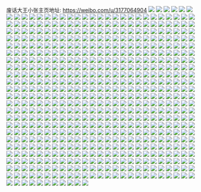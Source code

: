 废话大王小张主页地址: https://weibo.com/u/3177064904 
![](https://wx4.sinaimg.cn/mw2000/bd5e29c8ly1h8xlnrz25cj217n0u0tjn.jpg) 
![](https://wx4.sinaimg.cn/mw2000/bd5e29c8ly1h8xlnu3rqtj21910u045w.jpg) 
![](https://wx4.sinaimg.cn/mw2000/bd5e29c8ly1h8xlnt03g2j21910u0tgr.jpg) 
![](https://wx4.sinaimg.cn/mw2000/bd5e29c8ly1h8xlntmpf6j21900u047n.jpg) 
![](https://wx4.sinaimg.cn/mw2000/bd5e29c8ly1h8xlnuen6dj21900u07c2.jpg) 
![](https://wx4.sinaimg.cn/mw2000/bd5e29c8ly1h8vorfjcgxj22h41wd1ky.jpg) 
![](https://wx4.sinaimg.cn/mw2000/bd5e29c8ly1h8vorf3dtkj22n721qx6p.jpg) 
![](https://wx4.sinaimg.cn/mw2000/bd5e29c8ly1h8vordvbsgj22ca1q7e81.jpg) 
![](https://wx4.sinaimg.cn/mw2000/bd5e29c8ly1h8vorbp79vj20v90n4jzn.jpg) 
![](https://wx4.sinaimg.cn/mw2000/bd5e29c8ly1h8r27ioydlj20qn1cj76r.jpg) 
![](https://wx4.sinaimg.cn/mw2000/bd5e29c8ly1h8r27ipu6rj20jz17c0wz.jpg) 
![](https://wx4.sinaimg.cn/mw2000/bd5e29c8ly1h8r27ir5svj20qx1ka77a.jpg) 
![](https://wx4.sinaimg.cn/mw2000/bd5e29c8ly1h8r27it7fsj20u01t0tib.jpg) 
![](https://wx4.sinaimg.cn/mw2000/bd5e29c8ly1h1cpb5enj6j21400u0k0t.jpg) 
![](https://wx4.sinaimg.cn/mw2000/bd5e29c8ly1h1cpb53j36j20u014bn59.jpg) 
![](https://wx4.sinaimg.cn/mw2000/bd5e29c8ly1h1cpb78hwzj21400u0dv3.jpg) 
![](https://wx4.sinaimg.cn/mw2000/bd5e29c8ly1h1cpb62yjzj21400u0an1.jpg) 
![](https://wx4.sinaimg.cn/mw2000/bd5e29c8ly1h0qut0esp4j20u01407b8.jpg) 
![](https://wx4.sinaimg.cn/mw2000/bd5e29c8ly1h0qut0zlz5j21400u0n4t.jpg) 
![](https://wx4.sinaimg.cn/mw2000/bd5e29c8ly1h0qut3hxupj20u0140qdy.jpg) 
![](https://wx4.sinaimg.cn/mw2000/bd5e29c8ly1h0qut2xh0mj21400u0k1b.jpg) 
![](https://wx4.sinaimg.cn/mw2000/bd5e29c8ly1h0qut0tyfnj20u0191gzd.jpg) 
![](https://wx4.sinaimg.cn/mw2000/bd5e29c8ly1h05yakl3otj20u0140jvi.jpg) 
![](https://wx4.sinaimg.cn/mw2000/bd5e29c8ly1gzx4ypa5y1j20u01hc48m.jpg) 
![](https://wx4.sinaimg.cn/mw2000/bd5e29c8ly1gzx4ypqq36j21910u0amy.jpg) 
![](https://wx4.sinaimg.cn/mw2000/bd5e29c8ly1gzhyryms6sj22c0340b2a.jpg) 
![](https://wx4.sinaimg.cn/mw2000/bd5e29c8ly1gz5dns1dxwj20u0140n1a.jpg) 
![](https://wx4.sinaimg.cn/mw2000/bd5e29c8ly1gyqasl2w4aj21410u0ae5.jpg) 
![](https://wx4.sinaimg.cn/mw2000/bd5e29c8ly1gyfddbs174j20u0173aiw.jpg) 
![](https://wx4.sinaimg.cn/mw2000/bd5e29c8ly1gyfddg0sc1j21400u010t.jpg) 
![](https://wx4.sinaimg.cn/mw2000/bd5e29c8ly1gyfddck6dzj20u017njxp.jpg) 
![](https://wx4.sinaimg.cn/mw2000/bd5e29c8ly1gyfddhaadzj20u0140k1c.jpg) 
![](https://wx4.sinaimg.cn/mw2000/bd5e29c8ly1gyfddel1yij20u013z46y.jpg) 
![](https://wx4.sinaimg.cn/mw2000/bd5e29c8ly1gyeje6ys8xj20u01407f4.jpg) 
![](https://wx4.sinaimg.cn/mw2000/bd5e29c8ly1gxzlsymcnij21400u0afx.jpg) 
![](https://wx4.sinaimg.cn/mw2000/bd5e29c8ly1gxxaelsjv0j21900u0k0p.jpg) 
![](https://wx4.sinaimg.cn/mw2000/bd5e29c8ly1gxxaejbzu8j21900u0q8a.jpg) 
![](https://wx4.sinaimg.cn/mw2000/bd5e29c8ly1gxxaeldzogj21900u0thg.jpg) 
![](https://wx4.sinaimg.cn/mw2000/bd5e29c8ly1gxxaen7mzgj20u0140n56.jpg) 
![](https://wx4.sinaimg.cn/mw2000/bd5e29c8ly1gxig48igjyj20u0140ags.jpg) 
![](https://wx4.sinaimg.cn/mw2000/bd5e29c8ly1gxg1m8i37xj21400u0ajo.jpg) 
![](https://wx4.sinaimg.cn/mw2000/bd5e29c8ly1gxg1m8uv2hj21400u04ag.jpg) 
![](https://wx4.sinaimg.cn/mw2000/bd5e29c8ly1gx2rcd2u4pj20v91vonbk.jpg) 
![](https://wx4.sinaimg.cn/mw2000/bd5e29c8ly1gwttrtevg5j23402c0e82.jpg) 
![](https://wx4.sinaimg.cn/mw2000/bd5e29c8ly1gwttrwuxnlj23402c0u0z.jpg) 
![](https://wx4.sinaimg.cn/mw2000/bd5e29c8ly1gwjefjl7ppj23402c0hdt.jpg) 
![](https://wx4.sinaimg.cn/mw2000/bd5e29c8ly1gwjefhhp13j22c0340qv5.jpg) 
![](https://wx4.sinaimg.cn/mw2000/bd5e29c8ly1gwjefl9hnnj22c0340kjl.jpg) 
![](https://wx4.sinaimg.cn/mw2000/bd5e29c8ly1gwjefp2r7ej22c02ng7wi.jpg) 
![](https://wx4.sinaimg.cn/mw2000/bd5e29c8ly1gwjeg19chcj23402c0qv6.jpg) 
![](https://wx4.sinaimg.cn/mw2000/bd5e29c8ly1gwjegnhx3hj22c0340kjn.jpg) 
![](https://wx4.sinaimg.cn/mw2000/bd5e29c8ly1gw5nsd6mj8j22il2bynpe.jpg) 
![](https://wx4.sinaimg.cn/mw2000/bd5e29c8ly1gw5nsfudazj23402c0e82.jpg) 
![](https://wx4.sinaimg.cn/mw2000/bd5e29c8ly1gw5nsjh8h9j23402c0b2a.jpg) 
![](https://wx4.sinaimg.cn/mw2000/bd5e29c8ly1gw5nsmccuhj22ds1sg1kx.jpg) 
![](https://wx4.sinaimg.cn/mw2000/bd5e29c8ly1gvt6cizlu6j23402c0x6q.jpg) 
![](https://wx4.sinaimg.cn/mw2000/bd5e29c8ly1gvt6ckwpbpj23402c0e82.jpg) 
![](https://wx4.sinaimg.cn/mw2000/bd5e29c8ly1gvt6cm0jb3j22bb332tx2.jpg) 
![](https://wx4.sinaimg.cn/mw2000/bd5e29c8ly1gvt6chnaz2j22tc240b2a.jpg) 
![](https://wx4.sinaimg.cn/mw2000/bd5e29c8ly1gvt6cniza2j22c0340qv6.jpg) 
![](https://wx4.sinaimg.cn/mw2000/bd5e29c8ly1gvt6d1s46oj23402c0e84.jpg) 
![](https://wx4.sinaimg.cn/mw2000/003t0DIkgy1guuyaw29wbj61400u044f02.jpg) 
![](https://wx4.sinaimg.cn/mw2000/003t0DIkly1guo60igvruj62c03407wj02.jpg) 
![](https://wx4.sinaimg.cn/mw2000/003t0DIkly1guo60hdlrnj62c03404qq02.jpg) 
![](https://wx4.sinaimg.cn/mw2000/003t0DIkly1guo60ja4qdj63402c04qp02.jpg) 
![](https://wx4.sinaimg.cn/mw2000/003t0DIkly1guo60kkvmlj63402c0qv502.jpg) 
![](https://wx4.sinaimg.cn/mw2000/003t0DIkly1guo60lx01dj63402c0u0x02.jpg) 
![](https://wx4.sinaimg.cn/mw2000/003t0DIkly1guo60md7mmj615d15dqfh02.jpg) 
![](https://wx4.sinaimg.cn/mw2000/003t0DIkly1guo68yyvdej62ds1sgb2902.jpg) 
![](https://wx4.sinaimg.cn/mw2000/003t0DIkly1guo6aya9upj602301ya9t02.jpg) 
![](https://wx4.sinaimg.cn/mw2000/003t0DIkly1guo6cybio0j621s32okjm02.jpg) 
![](https://wx4.sinaimg.cn/mw2000/003t0DIkly1guex6svf4xj60qn1giguf02.jpg) 
![](https://wx4.sinaimg.cn/mw2000/003t0DIkly1gu24dhrdtjj60j60pajz302.jpg) 
![](https://wx4.sinaimg.cn/mw2000/003t0DIkly1gtz1sh25ohj60u00uetat02.jpg) 
![](https://wx4.sinaimg.cn/mw2000/003t0DIkly1gtnfbp8nk3j60u0140q8302.jpg) 
![](https://wx4.sinaimg.cn/mw2000/003t0DIkly1gtnfbq1fl9j60u0140n4i02.jpg) 
![](https://wx4.sinaimg.cn/mw2000/003t0DIkly1gtnfbofmntj60u0140ak802.jpg) 
![](https://wx4.sinaimg.cn/mw2000/003t0DIkly1gtnfbqj525j61400u0dn702.jpg) 
![](https://wx4.sinaimg.cn/mw2000/003t0DIkly1gtnfbqxhugj60t31fpae202.jpg) 
![](https://wx4.sinaimg.cn/mw2000/003t0DIkly1gtnfbr76vaj61400u0dm102.jpg) 
![](https://wx4.sinaimg.cn/mw2000/003t0DIkly1gtnfbrg8qhj60u0140n3e02.jpg) 
![](https://wx4.sinaimg.cn/mw2000/003t0DIkly1gtnfbs0kipj61400u0gs402.jpg) 
![](https://wx4.sinaimg.cn/mw2000/003t0DIkly1gtnfbsbbq7j60u0140gpp02.jpg) 
![](https://wx4.sinaimg.cn/mw2000/003t0DIkly1gtnfbskw0gj60u00sqwg102.jpg) 
![](https://wx4.sinaimg.cn/mw2000/003t0DIkly1gtnfbswpkvj60u0140afa02.jpg) 
![](https://wx4.sinaimg.cn/mw2000/003t0DIkly1gtnfbt9721j61400u0gre02.jpg) 
![](https://wx4.sinaimg.cn/mw2000/003t0DIkly1gtnfbtlohyj61400u0gs402.jpg) 
![](https://wx4.sinaimg.cn/mw2000/003t0DIkly1gtnfbwf0yrj61900u0adm02.jpg) 
![](https://wx4.sinaimg.cn/mw2000/003t0DIkly1gtnfbyu51pj61900u0afh02.jpg) 
![](https://wx4.sinaimg.cn/mw2000/003t0DIkly1gtnfc1sqw8j60u0140wlb02.jpg) 
![](https://wx4.sinaimg.cn/mw2000/003t0DIkly1gtnf5v1r3cj61400u0n3i02.jpg) 
![](https://wx4.sinaimg.cn/mw2000/003t0DIkly1gtnf5vn6etj60u014045002.jpg) 
![](https://wx4.sinaimg.cn/mw2000/bd5e29c8ly1gsu6hovbutj21400u0789.jpg) 
![](https://wx4.sinaimg.cn/mw2000/bd5e29c8ly1gsu6hpc3ilj21400u043u.jpg) 
![](https://wx4.sinaimg.cn/mw2000/bd5e29c8ly1gsu6hsajtzj22c0340kjl.jpg) 
![](https://wx4.sinaimg.cn/mw2000/bd5e29c8ly1gsu6huelf9j22c0340e82.jpg) 
![](https://wx4.sinaimg.cn/mw2000/003t0DIkly1gsu6lkvl12j61400u013i02.jpg) 
![](https://wx4.sinaimg.cn/mw2000/bd5e29c8ly1gsu6lj4vmsj22c0340npe.jpg) 
![](https://wx4.sinaimg.cn/mw2000/bd5e29c8ly1gsm46nmfkjj234033ykjn.jpg) 
![](https://wx4.sinaimg.cn/mw2000/bd5e29c8ly1gsm46o00nvj20u012c795.jpg) 
![](https://wx4.sinaimg.cn/mw2000/bd5e29c8ly1gsm46o6op9j21400u0n0k.jpg) 
![](https://wx4.sinaimg.cn/mw2000/bd5e29c8ly1gsm46obqf6j21400u0dj2.jpg) 
![](https://wx4.sinaimg.cn/mw2000/bd5e29c8ly1gsm46onbg9j20u018z44u.jpg) 
![](https://wx4.sinaimg.cn/mw2000/bd5e29c8ly1gsm46otivgj20u018zaev.jpg) 
![](https://wx4.sinaimg.cn/mw2000/bd5e29c8ly1gs3xjvn98fj23402c0kjo.jpg) 
![](https://wx4.sinaimg.cn/mw2000/bd5e29c8ly1gs3xjy9jlrj23402c0qv7.jpg) 
![](https://wx4.sinaimg.cn/mw2000/bd5e29c8ly1gs3xk0ysvnj22tc240kjl.jpg) 
![](https://wx4.sinaimg.cn/mw2000/003t0DIkly1grj7v1khaxj621s32ob2c02.jpg) 
![](https://wx4.sinaimg.cn/mw2000/bd5e29c8ly1gq4zdypxqsj20m40m4n3s.jpg) 
![](https://wx4.sinaimg.cn/mw2000/bd5e29c8ly1gq1tn0qtu5j22c0340npe.jpg) 
![](https://wx4.sinaimg.cn/mw2000/bd5e29c8ly1gpv71xv7ebj21ig29ob2a.jpg) 
![](https://wx4.sinaimg.cn/mw2000/bd5e29c8ly1gpph6ttg4nj20v91vou15.jpg) 
![](https://wx4.sinaimg.cn/mw2000/bd5e29c8ly1gpph89bf96j21ak1q41l0.jpg) 
![](https://wx4.sinaimg.cn/mw2000/bd5e29c8ly1gpph97rnsej23402c0he0.jpg) 
![](https://wx4.sinaimg.cn/mw2000/bd5e29c8ly1gpph8afhokj23402c0x6p.jpg) 
![](https://wx4.sinaimg.cn/mw2000/bd5e29c8ly1gpph85qretj22c02c0aso.jpg) 
![](https://wx4.sinaimg.cn/mw2000/bd5e29c8ly1gpph8ccp2qj22ds1sg7wh.jpg) 
![](https://wx4.sinaimg.cn/mw2000/bd5e29c8ly1gpph8ewurnj22ds1sg7wi.jpg) 
![](https://wx4.sinaimg.cn/mw2000/bd5e29c8ly1gpph8yew4jj23402c04qq.jpg) 
![](https://wx4.sinaimg.cn/mw2000/bd5e29c8ly1gpph8ztkc8j23402c07wh.jpg) 
![](https://wx4.sinaimg.cn/mw2000/bd5e29c8ly1gp3b83ds2hj22492tm7wl.jpg) 
![](https://wx4.sinaimg.cn/mw2000/bd5e29c8ly1gp3b7z9ufqj22x52oeb2b.jpg) 
![](https://wx4.sinaimg.cn/mw2000/bd5e29c8ly1gp3b8uq537j2340340e8h.jpg) 
![](https://wx4.sinaimg.cn/mw2000/bd5e29c8ly1gp3b87ahprj22c02tix6t.jpg) 
![](https://wx4.sinaimg.cn/mw2000/bd5e29c8ly1gp3b88qlwhj22c02t7hdu.jpg) 
![](https://wx4.sinaimg.cn/mw2000/bd5e29c8ly1gp3b8h26snj22c0340e8d.jpg) 
![](https://wx4.sinaimg.cn/mw2000/bd5e29c8ly1gp22tmno4dj20go0cm404.jpg) 
![](https://wx4.sinaimg.cn/mw2000/bd5e29c8ly1gon5bod33bj22bo1wyqv6.jpg) 
![](https://wx4.sinaimg.cn/mw2000/bd5e29c8ly1gojb083kpgj21em0tin4q.jpg) 
![](https://wx4.sinaimg.cn/mw2000/bd5e29c8ly1gojb08ooysj20v90uhtil.jpg) 
![](https://wx4.sinaimg.cn/mw2000/bd5e29c8ly1gojb08eezlj20v90mqwl1.jpg) 
![](https://wx4.sinaimg.cn/mw2000/bd5e29c8ly1gojb07tlw8j20v90up445.jpg) 
![](https://wx4.sinaimg.cn/mw2000/bd5e29c8ly1go97t5ykthj20v10kiaef.jpg) 
![](https://wx4.sinaimg.cn/mw2000/bd5e29c8ly1gnnf2zpanrj22vp1wwhdt.jpg) 
![](https://wx4.sinaimg.cn/mw2000/bd5e29c8ly1gnm7s37vc3j23402c01ky.jpg) 
![](https://wx4.sinaimg.cn/mw2000/bd5e29c8ly1gnm7s20x2ij23401mgnpd.jpg) 
![](https://wx4.sinaimg.cn/mw2000/bd5e29c8ly1gnir3trp4wj20u01n50zd.jpg) 
![](https://wx4.sinaimg.cn/mw2000/bd5e29c8ly1gna469b6s9j21400u0jy4.jpg) 
![](https://wx4.sinaimg.cn/mw2000/bd5e29c8ly1gna467gljwj20u00u0n2i.jpg) 
![](https://wx4.sinaimg.cn/mw2000/bd5e29c8ly1gn4ehixpcoj22801o0e6t.jpg) 
![](https://wx4.sinaimg.cn/mw2000/bd5e29c8ly1gn4ehie7f3j22801o0b29.jpg) 
![](https://wx4.sinaimg.cn/mw2000/bd5e29c8ly1gn4ehjprgfj22801o0e7o.jpg) 
![](https://wx4.sinaimg.cn/mw2000/bd5e29c8ly1gn4ehgrepzj22801o07wh.jpg) 
![](https://wx4.sinaimg.cn/mw2000/bd5e29c8ly1gm3l0pt1l5j22c0340e81.jpg) 
![](https://wx4.sinaimg.cn/mw2000/bd5e29c8ly1gm3l0o3oyqj23402c01kx.jpg) 
![](https://wx4.sinaimg.cn/mw2000/bd5e29c8ly1gm3l0rhruaj22c0340b29.jpg) 
![](https://wx4.sinaimg.cn/mw2000/bd5e29c8ly1gm06gogkycj22c03404qp.jpg) 
![](https://wx4.sinaimg.cn/mw2000/bd5e29c8ly1gln58r5cc7j22c0340b29.jpg) 
![](https://wx4.sinaimg.cn/mw2000/9affc4c0gy1fmbukz3x9pj201j01h742.jpg) 
![](https://wx4.sinaimg.cn/mw2000/bd5e29c8ly1gkgv9igc3oj20ds06474e.jpg) 
![](https://wx4.sinaimg.cn/mw2000/bd5e29c8ly1gkbt52870ij20uz0ms7iu.jpg) 
![](https://wx4.sinaimg.cn/mw2000/bd5e29c8ly1gkbt552vtmj23402c0u10.jpg) 
![](https://wx4.sinaimg.cn/mw2000/bd5e29c8ly1gkbt57y7qfj233k1zwnpf.jpg) 
![](https://wx4.sinaimg.cn/mw2000/bd5e29c8ly1gkbt5j508pj22io1w04qr.jpg) 
![](https://wx4.sinaimg.cn/mw2000/bd5e29c8ly1gkbt51s18rj23402c0e82.jpg) 
![](https://wx4.sinaimg.cn/mw2000/bd5e29c8ly1gkbt5k7svrj23402c0qv5.jpg) 
![](https://wx4.sinaimg.cn/mw2000/bd5e29c8ly1gkbt5mp3brj22c01kpx6r.jpg) 
![](https://wx4.sinaimg.cn/mw2000/bd5e29c8ly1gkbt73kv2mj22c0340x6p.jpg) 
![](https://wx4.sinaimg.cn/mw2000/bd5e29c8ly1gkbt8wt4d9j22c0340npd.jpg) 
![](https://wx4.sinaimg.cn/mw2000/bd5e29c8gy1gk3zegzk48j20k00ddjsx.jpg) 
![](https://wx4.sinaimg.cn/mw2000/bd5e29c8ly1gjxvgb8v62j20cb060mx8.jpg) 
![](https://wx4.sinaimg.cn/mw2000/bd5e29c8ly1gjsn8yyf0xj22c0340hdt.jpg) 
![](https://wx4.sinaimg.cn/mw2000/bd5e29c8ly1gjsn90a46pj21un2kle81.jpg) 
![](https://wx4.sinaimg.cn/mw2000/bd5e29c8ly1gjsn916zzoj22c0340kjl.jpg) 
![](https://wx4.sinaimg.cn/mw2000/bd5e29c8ly1gjmttkfraij23402c0192.jpg) 
![](https://wx4.sinaimg.cn/mw2000/bd5e29c8ly1gjlo02gly1j22c03407wm.jpg) 
![](https://wx4.sinaimg.cn/mw2000/bd5e29c8ly1gjlo03nttfj21o0280tsn.jpg) 
![](https://wx4.sinaimg.cn/mw2000/bd5e29c8ly1gjlo05w5c9j23402c0x6p.jpg) 
![](https://wx4.sinaimg.cn/mw2000/bd5e29c8ly1gjlo0ccbunj22c03407wi.jpg) 
![](https://wx4.sinaimg.cn/mw2000/bd5e29c8ly1gjlo09c0r1j22c0340x6p.jpg) 
![](https://wx4.sinaimg.cn/mw2000/bd5e29c8ly1gjlo0pzab8j20v91vonpi.jpg) 
![](https://wx4.sinaimg.cn/mw2000/bd5e29c8ly1gjlh35i0f6j20mi0u0gpc.jpg) 
![](https://wx4.sinaimg.cn/mw2000/bd5e29c8ly1gji5gumbicj21400u04qp.jpg) 
![](https://wx4.sinaimg.cn/mw2000/bd5e29c8gy1gji23xxffkj20b00c87g0.jpg) 
![](https://wx4.sinaimg.cn/mw2000/bd5e29c8ly1gjba7vyc5xj21400u0woc.jpg) 
![](https://wx4.sinaimg.cn/mw2000/bd5e29c8ly1gjba7tg6b3j21400u0gua.jpg) 
![](https://wx4.sinaimg.cn/mw2000/bd5e29c8ly1gjba7xtrwmj21400u0qeh.jpg) 
![](https://wx4.sinaimg.cn/mw2000/bd5e29c8ly1gjba7z2clsj21400u047h.jpg) 
![](https://wx4.sinaimg.cn/mw2000/bd5e29c8ly1gjba7zykg6j21400u07dd.jpg) 
![](https://wx4.sinaimg.cn/mw2000/bd5e29c8ly1gjba80iltsj21400u0jvt.jpg) 
![](https://wx4.sinaimg.cn/mw2000/bd5e29c8ly1gjba81qdvqj21400u0qbt.jpg) 
![](https://wx4.sinaimg.cn/mw2000/bd5e29c8ly1gjba82inhej21400u0n1k.jpg) 
![](https://wx4.sinaimg.cn/mw2000/bd5e29c8ly1gjba83sdukj21400u04ea.jpg) 
![](https://wx4.sinaimg.cn/mw2000/bd5e29c8ly1gj0qjg9svtj20v91vob2d.jpg) 
![](https://wx4.sinaimg.cn/mw2000/bd5e29c8ly1gj0qjdla0ij20j60jgjsu.jpg) 
![](https://wx4.sinaimg.cn/mw2000/bd5e29c8ly1gi3gsfnysxj23402c0kjm.jpg) 
![](https://wx4.sinaimg.cn/mw2000/bd5e29c8ly1ghi5who97ij20u0140ajo.jpg) 
![](https://wx4.sinaimg.cn/mw2000/bd5e29c8ly1ghi5whwrd3j20fg0fgjro.jpg) 
![](https://wx4.sinaimg.cn/mw2000/bd5e29c8ly1ghg93jf4q1j20q70cqq62.jpg) 
![](https://wx4.sinaimg.cn/mw2000/bd5e29c8ly1ghg93kr6uaj22801o04qq.jpg) 
![](https://wx4.sinaimg.cn/mw2000/bd5e29c8ly1ghg93jmp7xj20hs0ho3z3.jpg) 
![](https://wx4.sinaimg.cn/mw2000/bd5e29c8ly1ghcuvr4q6ej20v90hf79p.jpg) 
![](https://wx4.sinaimg.cn/mw2000/bd5e29c8ly1gemgerwzpqj20v91voe81.jpg) 
![](https://wx4.sinaimg.cn/mw2000/bd5e29c8ly1gemgesb0n4j205i03maa1.jpg) 
![](https://wx4.sinaimg.cn/mw2000/bd5e29c8ly1gemgerdlvzj20v91vo7c2.jpg) 
![](https://wx4.sinaimg.cn/mw2000/bd5e29c8ly1ge78mtzekgj21mc17r4b8.jpg) 
![](https://wx4.sinaimg.cn/mw2000/bd5e29c8ly1gdy85y8u8ij20go0p3ju5.jpg) 
![](https://wx4.sinaimg.cn/mw2000/bd5e29c8ly1gdvhp0qgqzj20v91vo1ky.jpg) 
![](https://wx4.sinaimg.cn/mw2000/bd5e29c8ly1gdcbavmixmj20v91voqc8.jpg) 
![](https://wx4.sinaimg.cn/mw2000/bd5e29c8ly1gda0q56sivj20u01sze57.jpg) 
![](https://wx4.sinaimg.cn/mw2000/bd5e29c8ly1gd8ttxhvwfj20v91voajd.jpg) 
![](https://wx4.sinaimg.cn/mw2000/bd5e29c8ly1gd7oc794t4j20v91vok0n.jpg) 
![](https://wx4.sinaimg.cn/mw2000/bd5e29c8ly1gd7movhz9bj23402c0kc4.jpg) 
![](https://wx4.sinaimg.cn/mw2000/bd5e29c8ly1gd6it4nw9jj20u01szqrm.jpg) 
![](https://wx4.sinaimg.cn/mw2000/bd5e29c8ly1gd5fs857r8j20qx0mwq5v.jpg) 
![](https://wx4.sinaimg.cn/mw2000/bd5e29c8ly1gd4836lighj20rj0h2k5e.jpg) 
![](https://wx4.sinaimg.cn/mw2000/bd5e29c8ly1gd30k2kzemj20u01sz7s5.jpg) 
![](https://wx4.sinaimg.cn/mw2000/bd5e29c8ly1gd2n4jlbnrj20u01sywna.jpg) 
![](https://wx4.sinaimg.cn/mw2000/bd5e29c8ly1gd1z2ejlnfj20ku0rs78l.jpg) 
![](https://wx4.sinaimg.cn/mw2000/bd5e29c8ly1gd1yx6kklnj20v91vo7da.jpg) 
![](https://wx4.sinaimg.cn/mw2000/bd5e29c8ly1gd1yzs8hjyj20sv0qgq7v.jpg) 
![](https://wx4.sinaimg.cn/mw2000/bd5e29c8ly1gczn58qdywj20u01sz4lg.jpg) 
![](https://wx4.sinaimg.cn/mw2000/bd5e29c8ly1gcuqg9o9goj20p00fojsu.jpg) 
![](https://wx4.sinaimg.cn/mw2000/bd5e29c8ly1gb6gnjqpa3j20u013ztlm.jpg) 
![](https://wx4.sinaimg.cn/mw2000/bd5e29c8gy1gb3a4e1ayuj21400u0dnf.jpg) 
![](https://wx4.sinaimg.cn/mw2000/bd5e29c8gy1gb3a4ezopoj21400u07cc.jpg) 
![](https://wx4.sinaimg.cn/mw2000/bd5e29c8gy1gb3a4gf27qj21400u0jyg.jpg) 
![](https://wx4.sinaimg.cn/mw2000/bd5e29c8gy1gb3a4h7ok1j20u0140dnf.jpg) 
![](https://wx4.sinaimg.cn/mw2000/bd5e29c8ly1gasrnkhr7aj20v91vo1l2.jpg) 
![](https://wx4.sinaimg.cn/mw2000/bd5e29c8ly1gasrnkzleoj20k00zkju9.jpg) 
![](https://wx4.sinaimg.cn/mw2000/bd5e29c8ly1gasrnmxy83j20v91vob2c.jpg) 
![](https://wx4.sinaimg.cn/mw2000/bd5e29c8ly1gasrnodx38j20v91vokjm.jpg) 
![](https://wx4.sinaimg.cn/mw2000/bd5e29c8ly1gasrnovoc4j20m80m8777.jpg) 
![](https://wx4.sinaimg.cn/mw2000/bd5e29c8ly1gasrnp06b8j20j60j6dh3.jpg) 
![](https://wx4.sinaimg.cn/mw2000/bd5e29c8ly1gasgia5c8pj20hd0f775p.jpg) 
![](https://wx4.sinaimg.cn/mw2000/bd5e29c8ly1gasfos6540j20u0140ti4.jpg) 
![](https://wx4.sinaimg.cn/mw2000/bd5e29c8ly1garpza0nj5j20u0140454.jpg) 
![](https://wx4.sinaimg.cn/mw2000/bd5e29c8ly1garpzaiqmcj21400u0n4b.jpg) 
![](https://wx4.sinaimg.cn/mw2000/bd5e29c8ly1gam43r47b4j20py1hcjy3.jpg) 
![](https://wx4.sinaimg.cn/mw2000/bd5e29c8ly1gagw844fmrj207u0h0jru.jpg) 
![](https://wx4.sinaimg.cn/mw2000/bd5e29c8ly1gadwsdhpucj23402c0hdu.jpg) 
![](https://wx4.sinaimg.cn/mw2000/bd5e29c8ly1ga956hm8q6j21400u00yy.jpg) 
![](https://wx4.sinaimg.cn/mw2000/bd5e29c8ly1ga956h75haj20u00u0497.jpg) 
![](https://wx4.sinaimg.cn/mw2000/bd5e29c8ly1ga3lsme710j20x022hdxj.jpg) 
![](https://wx4.sinaimg.cn/mw2000/bd5e29c8ly1ga1a9shg9xj20840h4jsh.jpg) 
![](https://wx4.sinaimg.cn/mw2000/bd5e29c8ly1ga1a9sqa6dj20md1g4ti5.jpg) 
![](https://wx4.sinaimg.cn/mw2000/bd5e29c8ly1ga1a68dqgtj20u4204ne4.jpg) 
![](https://wx4.sinaimg.cn/mw2000/bd5e29c8ly1g9yz5t0ljdj20ql1q1wng.jpg) 
![](https://wx4.sinaimg.cn/mw2000/bd5e29c8ly1g9xtpjpqmqj20vq1qpdvg.jpg) 
![](https://wx4.sinaimg.cn/mw2000/bd5e29c8ly1g9xtpjcqg5j20rg1n7q9m.jpg) 
![](https://wx4.sinaimg.cn/mw2000/bd5e29c8ly1g9trekftusj20om1hcdhq.jpg) 
![](https://wx4.sinaimg.cn/mw2000/bd5e29c8ly1g9trekczvfj20ec0c9t9j.jpg) 
![](https://wx4.sinaimg.cn/mw2000/bd5e29c8ly1g9s14b6fqxj20v526qtq1.jpg) 
![](https://wx4.sinaimg.cn/mw2000/bd5e29c8ly1g9qvnufou7j20vt1yetpv.jpg) 
![](https://wx4.sinaimg.cn/mw2000/bd5e29c8ly1g9pq0akpgvj20sv1z5h0y.jpg) 
![](https://wx4.sinaimg.cn/mw2000/bd5e29c8ly1g9pq24gqudj20rg1n7q9m.jpg) 
![](https://wx4.sinaimg.cn/mw2000/bd5e29c8ly1g9pljwk8jzj20u0140dlq.jpg) 
![](https://wx4.sinaimg.cn/mw2000/bd5e29c8ly1g9pljwjf9uj20u0140wkk.jpg) 
![](https://wx4.sinaimg.cn/mw2000/bd5e29c8ly1g9p4id2mjlj20ko0agwtm.jpg) 
![](https://wx4.sinaimg.cn/mw2000/bd5e29c8ly1g9oergq4xxj20qq1h2qfl.jpg) 
![](https://wx4.sinaimg.cn/mw2000/bd5e29c8ly1g9e6i5uafsj20v91vob29.jpg) 
![](https://wx4.sinaimg.cn/mw2000/bd5e29c8ly1g9e6hze76oj20v90t1dmx.jpg) 
![](https://wx4.sinaimg.cn/mw2000/bd5e29c8ly1g9buklsh09j20tn1uktnl.jpg) 
![](https://wx4.sinaimg.cn/mw2000/bd5e29c8ly1g9ai9xmqp7j22c0340hdt.jpg) 
![](https://wx4.sinaimg.cn/mw2000/bd5e29c8ly1g9ai9yyoinj22c0340u0x.jpg) 
![](https://wx4.sinaimg.cn/mw2000/bd5e29c8ly1g9aiazjwrhj22c0340u0x.jpg) 
![](https://wx4.sinaimg.cn/mw2000/bd5e29c8ly1g99jmtuu3aj20rt1swk3m.jpg) 
![](https://wx4.sinaimg.cn/mw2000/bd5e29c8ly1g98wnu99maj20u00z0jv7.jpg) 
![](https://wx4.sinaimg.cn/mw2000/bd5e29c8ly1g98wnuh5i9j20k00qotdc.jpg) 
![](https://wx4.sinaimg.cn/mw2000/bd5e29c8ly1g98wntp462j20v91vou10.jpg) 
![](https://wx4.sinaimg.cn/mw2000/bd5e29c8ly1g978yt6fafj20w51xek7s.jpg) 
![](https://wx4.sinaimg.cn/mw2000/bd5e29c8ly1g978yr44b2j20fq0qk0wm.jpg) 
![](https://wx4.sinaimg.cn/mw2000/bd5e29c8ly1g962vg0jcuj20uu1vrduw.jpg) 
![](https://wx4.sinaimg.cn/mw2000/bd5e29c8ly1g95z9kl3xpj21400u07km.jpg) 
![](https://wx4.sinaimg.cn/mw2000/bd5e29c8ly1g94wsv0oepj216o1kuasy.jpg) 
![](https://wx4.sinaimg.cn/mw2000/bd5e29c8ly1g93roesjwdj20rg1n7alx.jpg) 
![](https://wx4.sinaimg.cn/mw2000/bd5e29c8ly1g9296f7xe2j22c0340kep.jpg) 
![](https://wx4.sinaimg.cn/mw2000/bd5e29c8ly1g9295anjdzj20gl0di757.jpg) 
![](https://wx4.sinaimg.cn/mw2000/bd5e29c8ly1g9291ihj0wj22c0340nia.jpg) 
![](https://wx4.sinaimg.cn/mw2000/bd5e29c8ly1g8zocrdok0g206o06owed.jpg) 
![](https://wx4.sinaimg.cn/mw2000/bd5e29c8ly1g8zocthodaj21vo0v9kjn.jpg) 
![](https://wx4.sinaimg.cn/mw2000/bd5e29c8ly1g8yk2kbnx4j22c0340e81.jpg) 
![](https://wx4.sinaimg.cn/mw2000/bd5e29c8ly1g8yk2lklacj21401hcq98.jpg) 
![](https://wx4.sinaimg.cn/mw2000/bd5e29c8ly1g8yk2dedyij22c0340b29.jpg) 
![](https://wx4.sinaimg.cn/mw2000/bd5e29c8ly1g8yk2g1tt5j22c0340u0x.jpg) 
![](https://wx4.sinaimg.cn/mw2000/bd5e29c8ly1g8yk2moii8j23402c0e81.jpg) 
![](https://wx4.sinaimg.cn/mw2000/bd5e29c8ly1g8yk2ojnv0j22c03407wh.jpg) 
![](https://wx4.sinaimg.cn/mw2000/bd5e29c8ly1g8yk2qpzccj22c0340hdt.jpg) 
![](https://wx4.sinaimg.cn/mw2000/bd5e29c8ly1g8yk2wwkzcj23402c0qv5.jpg) 
![](https://wx4.sinaimg.cn/mw2000/bd5e29c8ly1g8yk5n8oy0j23402c0b29.jpg) 
![](https://wx4.sinaimg.cn/mw2000/bd5e29c8ly1g8xor9m1thj20rs15ogsg.jpg) 
![](https://wx4.sinaimg.cn/mw2000/bd5e29c8ly1g8xor9ee1ej20v70eq0vz.jpg) 
![](https://wx4.sinaimg.cn/mw2000/bd5e29c8ly1g8xoram8nbj20k00jjgnv.jpg) 
![](https://wx4.sinaimg.cn/mw2000/bd5e29c8ly1g8ud4khrfbj22c0340qq9.jpg) 
![](https://wx4.sinaimg.cn/mw2000/bd5e29c8ly1g8ud4jsmngj205i05idg3.jpg) 
![](https://wx4.sinaimg.cn/mw2000/bd5e29c8ly1g8ud5mhscaj20v91vokjo.jpg) 
![](https://wx4.sinaimg.cn/mw2000/bd5e29c8ly1g8rumrhplxj23402c0kjl.jpg) 
![](https://wx4.sinaimg.cn/mw2000/bd5e29c8ly1g8qgdj8tuxj20v90c5jt4.jpg) 
![](https://wx4.sinaimg.cn/mw2000/bd5e29c8ly1g8ktlq4kc7j20v906l74u.jpg) 
![](https://wx4.sinaimg.cn/mw2000/bd5e29c8ly1g8hsj3hq3bj22c01lfe81.jpg) 
![](https://wx4.sinaimg.cn/mw2000/bd5e29c8ly1g8hsissblhj23402c07r5.jpg) 
![](https://wx4.sinaimg.cn/mw2000/bd5e29c8ly1g8hsiwsm9mj23402c0kjc.jpg) 
![](https://wx4.sinaimg.cn/mw2000/bd5e29c8ly1g8gnmf8ujjj21bt1hck4z.jpg) 
![](https://wx4.sinaimg.cn/mw2000/bd5e29c8ly1g8gnmdn0w7j22ds1sg4i5.jpg) 
![](https://wx4.sinaimg.cn/mw2000/bd5e29c8ly1g8g037uw0kj20h40hq155.jpg) 
![](https://wx4.sinaimg.cn/mw2000/bd5e29c8ly1g8fh6f1crij21mc17qwps.jpg) 
![](https://wx4.sinaimg.cn/mw2000/bd5e29c8ly1g8ffizpqprj21cz0zrn7s.jpg) 
![](https://wx4.sinaimg.cn/mw2000/bd5e29c8ly1g8eb10734pj216y17qqgc.jpg) 
![](https://wx4.sinaimg.cn/mw2000/bd5e29c8ly1g8eb0yawq4j22ds1sg4ca.jpg) 
![](https://wx4.sinaimg.cn/mw2000/bd5e29c8ly1g8cuqw8d5oj23402c07wj.jpg) 
![](https://wx4.sinaimg.cn/mw2000/bd5e29c8ly1g8bwjcju5wj21400u076o.jpg) 
![](https://wx4.sinaimg.cn/mw2000/bd5e29c8ly1g8bwjbk5zwj23402c07wh.jpg) 
![](https://wx4.sinaimg.cn/mw2000/bd5e29c8ly1g8augvej9dj20rn0rndoh.jpg) 
![](https://wx4.sinaimg.cn/mw2000/bd5e29c8ly1g8aa0xkw62j22c0340h9x.jpg) 
![](https://wx4.sinaimg.cn/mw2000/bd5e29c8ly1g89o18ss9sj217q1mc4be.jpg) 
![](https://wx4.sinaimg.cn/mw2000/bd5e29c8ly1g8688pu1v1j20k00ho3z5.jpg) 
![](https://wx4.sinaimg.cn/mw2000/bd5e29c8ly1g84yuigpehj217q1mo7ly.jpg) 
![](https://wx4.sinaimg.cn/mw2000/bd5e29c8ly1g83x0f37gtj23402c07ti.jpg) 
![](https://wx4.sinaimg.cn/mw2000/bd5e29c8ly1g83ob27c8vj22c0340dzg.jpg) 
![](https://wx4.sinaimg.cn/mw2000/bd5e29c8ly1g81hq97t0gj233y2d01ky.jpg) 
![](https://wx4.sinaimg.cn/mw2000/bd5e29c8ly1g809p12antj22ds1sg4cm.jpg) 
![](https://wx4.sinaimg.cn/mw2000/bd5e29c8ly1g809p28e7ij21sg2ds4nz.jpg) 
![](https://wx4.sinaimg.cn/mw2000/bd5e29c8ly1g809p2ug3wj21fs2c07wh.jpg) 
![](https://wx4.sinaimg.cn/mw2000/bd5e29c8ly1g7z66w9hfuj20v909jdh4.jpg) 
![](https://wx4.sinaimg.cn/mw2000/bd5e29c8ly1g7z1yqcwt4j20yc0sk10j.jpg) 
![](https://wx4.sinaimg.cn/mw2000/bd5e29c8ly1g7xiwmdkqxj23402c0b29.jpg) 
![](https://wx4.sinaimg.cn/mw2000/bd5e29c8ly1g7uk42xug4j23402c04lo.jpg) 
![](https://wx4.sinaimg.cn/mw2000/bd5e29c8ly1g7uk446onbj23402c0qr6.jpg) 
![](https://wx4.sinaimg.cn/mw2000/bd5e29c8ly1g7uk46d0agj23402c0kdq.jpg) 
![](https://wx4.sinaimg.cn/mw2000/bd5e29c8ly1g7uk47a8v7j20hs0hsmxt.jpg) 
![](https://wx4.sinaimg.cn/mw2000/bd5e29c8ly1g7uhohjy9pj23402c01kz.jpg) 
![](https://wx4.sinaimg.cn/mw2000/bd5e29c8ly1g7uhok4dgsj23402c0npd.jpg) 
![](https://wx4.sinaimg.cn/mw2000/bd5e29c8ly1g7uhoe65mgj22c0340qv6.jpg) 
![](https://wx4.sinaimg.cn/mw2000/bd5e29c8ly1g7u10wrr1tj21sg2dsds0.jpg) 
![](https://wx4.sinaimg.cn/mw2000/bd5e29c8ly1g7s81fkve8j23402c07wh.jpg) 
![](https://wx4.sinaimg.cn/mw2000/bd5e29c8ly1g7px6l23h0j22ds1sg7wh.jpg) 
![](https://wx4.sinaimg.cn/mw2000/bd5e29c8ly1g7ky3d1pg7j20v91vogzm.jpg) 
![](https://wx4.sinaimg.cn/mw2000/bd5e29c8ly1g7jmhiqwoej21hc0oak2n.jpg) 
![](https://wx4.sinaimg.cn/mw2000/bd5e29c8ly1g7jmhpiffkj23402c0npd.jpg) 
![](https://wx4.sinaimg.cn/mw2000/bd5e29c8ly1g7jmhtcuh5j23402c0kjl.jpg) 
![](https://wx4.sinaimg.cn/mw2000/bd5e29c8ly1g7hyrzthxwj23402c0kdg.jpg) 
![](https://wx4.sinaimg.cn/mw2000/bd5e29c8ly1g7hyryemjvj22c0340qr4.jpg) 
![](https://wx4.sinaimg.cn/mw2000/bd5e29c8ly1g7gqngao3uj23402c0e0r.jpg) 
![](https://wx4.sinaimg.cn/mw2000/bd5e29c8ly1g7gqno11lwj23402c04ju.jpg) 
![](https://wx4.sinaimg.cn/mw2000/bd5e29c8ly1g7gehg7igsj20u014048p.jpg) 
![](https://wx4.sinaimg.cn/mw2000/bd5e29c8ly1g7gehh49tyj21400u0wpa.jpg) 
![](https://wx4.sinaimg.cn/mw2000/bd5e29c8ly1g7g9hqfjtcj21400u0b29.jpg) 
![](https://wx4.sinaimg.cn/mw2000/bd5e29c8ly1g7fj52n4zjj20r90bnmyh.jpg) 
![](https://wx4.sinaimg.cn/mw2000/bd5e29c8ly1g7fj52sj1nj20th0thacy.jpg) 
![](https://wx4.sinaimg.cn/mw2000/bd5e29c8ly1g7fh1emo9pj21900u0wjr.jpg) 
![](https://wx4.sinaimg.cn/mw2000/bd5e29c8ly1g7fh1euwunj21900u0n24.jpg) 
![](https://wx4.sinaimg.cn/mw2000/bd5e29c8ly1g7fh1feasxj20u00u0783.jpg) 
![](https://wx4.sinaimg.cn/mw2000/bd5e29c8ly1g7fh1fmg05j218y0ty784.jpg) 
![](https://wx4.sinaimg.cn/mw2000/bd5e29c8ly1g7fh1dunxjj21400u0dmw.jpg) 
![](https://wx4.sinaimg.cn/mw2000/bd5e29c8ly1g7fh1fs2asj20u00u0gpu.jpg) 
![](https://wx4.sinaimg.cn/mw2000/bd5e29c8ly1g7crdnf0caj20u0140u0z.jpg) 
![](https://wx4.sinaimg.cn/mw2000/bd5e29c8ly1g7cmc776wcj23402c01kx.jpg) 
![](https://wx4.sinaimg.cn/mw2000/bd5e29c8ly1g7cmc8zehuj22c0340b29.jpg) 
![](https://wx4.sinaimg.cn/mw2000/bd5e29c8ly1g7co7t94ubj22c02c0x6p.jpg) 
![](https://wx4.sinaimg.cn/mw2000/bd5e29c8ly1g7asbzvbefj212d16iwis.jpg) 
![](https://wx4.sinaimg.cn/mw2000/bd5e29c8ly1g7asbzn4exj20j60itzme.jpg) 
![](https://wx4.sinaimg.cn/mw2000/bd5e29c8ly1g7aeq7tfi4j21sg2dsajw.jpg) 
![](https://wx4.sinaimg.cn/mw2000/bd5e29c8ly1g7aeq6syvgj21sg2ds495.jpg) 
![](https://wx4.sinaimg.cn/mw2000/bd5e29c8ly1g79vcfnoh0j20u0140kjl.jpg) 
![](https://wx4.sinaimg.cn/mw2000/bd5e29c8ly1g78oxd6e54j21kw16o1ky.jpg) 
![](https://wx4.sinaimg.cn/mw2000/bd5e29c8ly1g78oxaszgij23402c0avu.jpg) 
![](https://wx4.sinaimg.cn/mw2000/bd5e29c8ly1g78oy2g7tzj23402c04j6.jpg) 
![](https://wx4.sinaimg.cn/mw2000/bd5e29c8ly1g78epei591j20ss100tjc.jpg) 
![](https://wx4.sinaimg.cn/mw2000/bd5e29c8ly1g71eo2x4qaj22io1w0aut.jpg) 
![](https://wx4.sinaimg.cn/mw2000/bd5e29c8ly1g6x52xwxntj20qq10itoe.jpg) 
![](https://wx4.sinaimg.cn/mw2000/bd5e29c8ly1g6wry1ogihj22c03407va.jpg) 
![](https://wx4.sinaimg.cn/mw2000/bd5e29c8ly1g6wry625ngj22c0340qtk.jpg) 
![](https://wx4.sinaimg.cn/mw2000/bd5e29c8ly1g6wrybcu8jj22c0340khn.jpg) 
![](https://wx4.sinaimg.cn/mw2000/bd5e29c8ly1g6wrxwsdhpj22c0340ngq.jpg) 
![](https://wx4.sinaimg.cn/mw2000/bd5e29c8ly1g6wryftblmj22c03404ny.jpg) 
![](https://wx4.sinaimg.cn/mw2000/bd5e29c8ly1g6wryl6gpwj22c03404qp.jpg) 
![](https://wx4.sinaimg.cn/mw2000/bd5e29c8ly1g6wrjj1srkj22bc2i2e83.jpg) 
![](https://wx4.sinaimg.cn/mw2000/bd5e29c8ly1g6wrjms77wj22c02c04qq.jpg) 
![](https://wx4.sinaimg.cn/mw2000/bd5e29c8ly1g6wrkbj7ltj22nd2c0hdv.jpg) 
![](https://wx4.sinaimg.cn/mw2000/bd5e29c8ly1g6wrkgszdzj22c02ochdv.jpg) 
![](https://wx4.sinaimg.cn/mw2000/bd5e29c8ly1g6wrl4sp93j22c02c0e83.jpg) 
![](https://wx4.sinaimg.cn/mw2000/bd5e29c8ly1g6wrl8ruo4j22c02c0hdu.jpg) 
![](https://wx4.sinaimg.cn/mw2000/bd5e29c8ly1g6wrlwvv1nj22c02c0e83.jpg) 
![](https://wx4.sinaimg.cn/mw2000/bd5e29c8ly1g6wrjcn7zej22c02c0x6q.jpg) 
![](https://wx4.sinaimg.cn/mw2000/bd5e29c8ly1g6wrm3dxayj22c02c0kjn.jpg) 
![](https://wx4.sinaimg.cn/mw2000/bd5e29c8ly1g6ke09eqwrj23282aonpi.jpg) 
![](https://wx4.sinaimg.cn/mw2000/bd5e29c8ly1g6i1k7ra73j20u01syhdt.jpg) 
![](https://wx4.sinaimg.cn/mw2000/bd5e29c8ly1g6i1i4hl3hj23402c01kx.jpg) 
![](https://wx4.sinaimg.cn/mw2000/bd5e29c8ly1g6i1i6buarj23402c0kjl.jpg) 
![](https://wx4.sinaimg.cn/mw2000/bd5e29c8ly1g6fo09z2glj20hs0hs0u0.jpg) 
![](https://wx4.sinaimg.cn/mw2000/bd5e29c8ly1g6eosd8waaj213x0u0x5q.jpg) 
![](https://wx4.sinaimg.cn/mw2000/bd5e29c8ly1g69rjbt0iwj20is0cfwfs.jpg) 
![](https://wx4.sinaimg.cn/mw2000/bd5e29c8ly1g68k80wfi0j20jd09hq3e.jpg) 
![](https://wx4.sinaimg.cn/mw2000/bd5e29c8ly1g66f5j3l7ij20qu0k0dht.jpg) 
![](https://wx4.sinaimg.cn/mw2000/bd5e29c8ly1g66bxn3vpaj23402c07wh.jpg) 
![](https://wx4.sinaimg.cn/mw2000/bd5e29c8ly1g66bxq5w45j22c03401kx.jpg) 
![](https://wx4.sinaimg.cn/mw2000/bd5e29c8ly1g66bxu6kbvj22c03404qp.jpg) 
![](https://wx4.sinaimg.cn/mw2000/bd5e29c8ly1g64787r41sj22c0340hdt.jpg) 
![](https://wx4.sinaimg.cn/mw2000/bd5e29c8ly1g5zb13t244j20jq0crgmf.jpg) 
![](https://wx4.sinaimg.cn/mw2000/bd5e29c8ly1g5zb13sdvpj20k006et95.jpg) 
![](https://wx4.sinaimg.cn/mw2000/bd5e29c8ly1g5zb13sowjj20k60bo0tm.jpg) 
![](https://wx4.sinaimg.cn/mw2000/bd5e29c8ly1g5ycis885uj20jx0jxmyo.jpg) 
![](https://wx4.sinaimg.cn/mw2000/bd5e29c8ly1g5x8qcjd0kj20f70mbadp.jpg) 
![](https://wx4.sinaimg.cn/mw2000/bd5e29c8ly1g5x34ykfykj22c0340e81.jpg) 
![](https://wx4.sinaimg.cn/mw2000/bd5e29c8ly1g5x3513552j22c0340e81.jpg) 
![](https://wx4.sinaimg.cn/mw2000/bd5e29c8ly1g5wwvlig87j22c0340at7.jpg) 
![](https://wx4.sinaimg.cn/mw2000/bd5e29c8ly1g5w2za11rpj22c02c0wwu.jpg) 
![](https://wx4.sinaimg.cn/mw2000/bd5e29c8ly1g5w2z8w5jrj22c02c0dvr.jpg) 
![](https://wx4.sinaimg.cn/mw2000/bd5e29c8ly1g5vxfma2fij20e10fkq5y.jpg) 
![](https://wx4.sinaimg.cn/mw2000/bd5e29c8ly1g5vxfm9m8rj20i50fw0tk.jpg) 
![](https://wx4.sinaimg.cn/mw2000/bd5e29c8ly1g5vk1aefisj21400u0whd.jpg) 
![](https://wx4.sinaimg.cn/mw2000/bd5e29c8ly1g5uxn6hkkbj20v90hewgl.jpg) 
![](https://wx4.sinaimg.cn/mw2000/bd5e29c8ly1g5uxn74w12j20v91vodor.jpg) 
![](https://wx4.sinaimg.cn/mw2000/bd5e29c8ly1g5uxn96at1j20v91vo7d2.jpg) 
![](https://wx4.sinaimg.cn/mw2000/bd5e29c8ly1g5tuieg1xbj20rs14jn5e.jpg) 
![](https://wx4.sinaimg.cn/mw2000/bd5e29c8ly1g5t82ujwctj20v91voe82.jpg) 
![](https://wx4.sinaimg.cn/mw2000/bd5e29c8ly1g5t66f8vbvj22c0340hdt.jpg) 
![](https://wx4.sinaimg.cn/mw2000/bd5e29c8ly1g5t66dkr30j22c03404qp.jpg) 
![](https://wx4.sinaimg.cn/mw2000/bd5e29c8ly1g5so4luzp8j22c0340hdt.jpg) 
![](https://wx4.sinaimg.cn/mw2000/bd5e29c8ly1g5r4s3fh36j22c03404ns.jpg) 
![](https://wx4.sinaimg.cn/mw2000/bd5e29c8ly1g5r4tozhrgj20v91vo1kp.jpg) 
![](https://wx4.sinaimg.cn/mw2000/bd5e29c8ly1g5qxhhw4i8j20lt0k3tbs.jpg) 
![](https://wx4.sinaimg.cn/mw2000/bd5e29c8ly1g5qxhhvg4cj20gr0jxjrr.jpg) 
![](https://wx4.sinaimg.cn/mw2000/bd5e29c8ly1g5qw5b3f1bj23402c0hdt.jpg) 
![](https://wx4.sinaimg.cn/mw2000/bd5e29c8ly1g5ppz6zy13j210o0ogk0w.jpg) 
![](https://wx4.sinaimg.cn/mw2000/bd5e29c8ly1g5nw68yqcyj22c02jtkjl.jpg) 
![](https://wx4.sinaimg.cn/mw2000/bd5e29c8ly1g5nw5jrmmbj20ou0ougna.jpg) 
![](https://wx4.sinaimg.cn/mw2000/bd5e29c8ly1g5k7fpo02kj22c02c0tn7.jpg) 
![](https://wx4.sinaimg.cn/mw2000/bd5e29c8ly1g5iuzfd3dlj20e908ognm.jpg) 
![](https://wx4.sinaimg.cn/mw2000/bd5e29c8ly1g5hkxqqwkuj22c0340awa.jpg) 
![](https://wx4.sinaimg.cn/mw2000/bd5e29c8ly1g5h009yyrrj20d0086mxn.jpg) 
![](https://wx4.sinaimg.cn/mw2000/bd5e29c8ly1g5gzwsyx7cj20k00ddjsx.jpg) 
![](https://wx4.sinaimg.cn/mw2000/bd5e29c8ly1g5gzwsy8goj20k00qoaeq.jpg) 
![](https://wx4.sinaimg.cn/mw2000/bd5e29c8ly1g5fstdkf7zj20g10cxwff.jpg) 
![](https://wx4.sinaimg.cn/mw2000/bd5e29c8ly1g5fsufjkaaj20m80m877r.jpg) 
![](https://wx4.sinaimg.cn/mw2000/bd5e29c8ly1g5eh40n28pj22c03407wh.jpg) 
![](https://wx4.sinaimg.cn/mw2000/bd5e29c8ly1g5eh5bfyqsj22c0340e81.jpg) 
![](https://wx4.sinaimg.cn/mw2000/bd5e29c8ly1g5eb5z1jqij22c03407wh.jpg) 
![](https://wx4.sinaimg.cn/mw2000/bd5e29c8ly1g5eb63biqmj22c0340e81.jpg) 
![](https://wx4.sinaimg.cn/mw2000/bd5e29c8ly1g5eb6dgu58j23402c0h4k.jpg) 
![](https://wx4.sinaimg.cn/mw2000/bd5e29c8ly1g5eb7s6o2jj23402c0b29.jpg) 
![](https://wx4.sinaimg.cn/mw2000/bd5e29c8ly1g5djh9b9boj20u01s8tg4.jpg) 
![](https://wx4.sinaimg.cn/mw2000/bd5e29c8ly1g5dc361nyaj225b2917wi.jpg) 
![](https://wx4.sinaimg.cn/mw2000/bd5e29c8ly1g5dc38ejilj23412c0hdw.jpg) 
![](https://wx4.sinaimg.cn/mw2000/bd5e29c8ly1g5dc39iqx3j22c02c0x6p.jpg) 
![](https://wx4.sinaimg.cn/mw2000/bd5e29c8ly1g5dc34da8wj23402c01kx.jpg) 
![](https://wx4.sinaimg.cn/mw2000/bd5e29c8ly1g5cheaty59j20v91votsi.jpg) 
![](https://wx4.sinaimg.cn/mw2000/bd5e29c8ly1g564sq1rfuj23402c07wh.jpg) 
![](https://wx4.sinaimg.cn/mw2000/bd5e29c8ly1g564t2xxagj20u0140hdt.jpg) 
![](https://wx4.sinaimg.cn/mw2000/bd5e29c8ly1g564srsuoxj22c0340e81.jpg) 
![](https://wx4.sinaimg.cn/mw2000/bd5e29c8ly1g564sthq1dj22c0340e81.jpg) 
![](https://wx4.sinaimg.cn/mw2000/bd5e29c8ly1g55hvzs2udj22c02c0u0x.jpg) 
![](https://wx4.sinaimg.cn/mw2000/bd5e29c8ly1g55hvumn3kj23402c0u0x.jpg) 
![](https://wx4.sinaimg.cn/mw2000/bd5e29c8ly1g551cdcv5ij22c02c07wh.jpg) 
![](https://wx4.sinaimg.cn/mw2000/bd5e29c8ly1g53re70hguj22c0340noq.jpg) 
![](https://wx4.sinaimg.cn/mw2000/bd5e29c8ly1g52stxyxc7j23k02o0b2g.jpg) 
![](https://wx4.sinaimg.cn/mw2000/bd5e29c8ly1g52sueisjmj21400u07tk.jpg) 
![](https://wx4.sinaimg.cn/mw2000/bd5e29c8ly1g52su17rgrj22c02c04qp.jpg) 
![](https://wx4.sinaimg.cn/mw2000/bd5e29c8ly1g52su3uqnuj22c02c04qp.jpg) 
![](https://wx4.sinaimg.cn/mw2000/bd5e29c8ly1g52su97uihj23402c0u0y.jpg) 
![](https://wx4.sinaimg.cn/mw2000/bd5e29c8ly1g52sucg0otj22c02c01kx.jpg) 
![](https://wx4.sinaimg.cn/mw2000/bd5e29c8ly1g51tqw9wfxj20v91vob2a.jpg) 
![](https://wx4.sinaimg.cn/mw2000/bd5e29c8ly1g51tqt3sfbj22c02c0qmi.jpg) 
![](https://wx4.sinaimg.cn/mw2000/bd5e29c8ly1g51tqxvatpj22c02c0nh3.jpg) 
![](https://wx4.sinaimg.cn/mw2000/bd5e29c8ly1g51tqzxjqqj22c02c0tya.jpg) 
![](https://wx4.sinaimg.cn/mw2000/bd5e29c8ly1g4zd67nzgdj23402c0hdt.jpg) 
![](https://wx4.sinaimg.cn/mw2000/bd5e29c8ly1g4zd65wo5tj23402c0e81.jpg) 
![](https://wx4.sinaimg.cn/mw2000/bd5e29c8ly1g4zd60yt6hj23402c0kjl.jpg) 
![](https://wx4.sinaimg.cn/mw2000/bd5e29c8ly1g4zd5yk0owj22c03407wh.jpg) 
![](https://wx4.sinaimg.cn/mw2000/bd5e29c8ly1g4zd5wajwvj22c03407wh.jpg) 
![](https://wx4.sinaimg.cn/mw2000/bd5e29c8ly1g4zd68pxv4j20k00k0mxe.jpg) 
![](https://wx4.sinaimg.cn/mw2000/bd5e29c8ly1g4y2ivvkp8j20r814pn26.jpg) 
![](https://wx4.sinaimg.cn/mw2000/bd5e29c8ly1g4vzbqx8opj23402c0kjl.jpg) 
![](https://wx4.sinaimg.cn/mw2000/bd5e29c8ly1g4v3a7htmpj22c0340e81.jpg) 
![](https://wx4.sinaimg.cn/mw2000/bd5e29c8ly1g4sqiwkj9yj22c03407wh.jpg) 
![](https://wx4.sinaimg.cn/mw2000/bd5e29c8ly1g4sqiyehqnj23402c0b29.jpg) 
![](https://wx4.sinaimg.cn/mw2000/bd5e29c8ly1g4sqj03guaj22c03404qp.jpg) 
![](https://wx4.sinaimg.cn/mw2000/bd5e29c8ly1g4nv763y9pj23402c0hdt.jpg) 
![](https://wx4.sinaimg.cn/mw2000/bd5e29c8ly1g4nmtku5m9j209707swf2.jpg) 
![](https://wx4.sinaimg.cn/mw2000/bd5e29c8ly1g4l80wj8cxj21400u01kx.jpg) 
![](https://wx4.sinaimg.cn/mw2000/bd5e29c8ly1g4l83iduzjj20v91vogyq.jpg) 
![](https://wx4.sinaimg.cn/mw2000/bd5e29c8ly1g4hxuulo3vj22c0340x3p.jpg) 
![](https://wx4.sinaimg.cn/mw2000/bd5e29c8ly1g4fq2qwvraj20ur0rgdlz.jpg) 
![](https://wx4.sinaimg.cn/mw2000/bd5e29c8ly1g4dl89vho2j23402c07wh.jpg) 
![](https://wx4.sinaimg.cn/mw2000/bd5e29c8ly1g4dl8cdmy4j23402c0b29.jpg) 
![](https://wx4.sinaimg.cn/mw2000/bd5e29c8ly1g4dcpcxkr8j20v91von8v.jpg) 
![](https://wx4.sinaimg.cn/mw2000/bd5e29c8ly1g46qsrp135j23402c04qp.jpg) 
![](https://wx4.sinaimg.cn/mw2000/bd5e29c8ly1g46qsnphmqj23402c07wh.jpg) 
![](https://wx4.sinaimg.cn/mw2000/bd5e29c8ly1g3uqwbcsdfj22c03404qw.jpg) 
![](https://wx4.sinaimg.cn/mw2000/bd5e29c8ly1g3uqwrrhrpj21qv14lb29.jpg) 
![](https://wx4.sinaimg.cn/mw2000/bd5e29c8ly1g3uquzi2mmj23402c04qp.jpg) 
![](https://wx4.sinaimg.cn/mw2000/bd5e29c8ly1g3uqwlp38sj22c02c04qq.jpg) 
![](https://wx4.sinaimg.cn/mw2000/bd5e29c8ly1g3uqwwuv4yj23311dp7wh.jpg) 
![](https://wx4.sinaimg.cn/mw2000/bd5e29c8ly1g3uqx18rvbj217r1mc1kx.jpg) 
![](https://wx4.sinaimg.cn/mw2000/bd5e29c8ly1g3rrejamfkj233y2d0x6r.jpg) 
![](https://wx4.sinaimg.cn/mw2000/bd5e29c8ly1g3kjvhwm7fj20v91o3tu4.jpg) 
![](https://wx4.sinaimg.cn/mw2000/bd5e29c8ly1g3j6n6w76mj22c03407wj.jpg) 
![](https://wx4.sinaimg.cn/mw2000/bd5e29c8ly1g399ez4k0zj21400u0no6.jpg) 
![](https://wx4.sinaimg.cn/mw2000/bd5e29c8ly1g399ezm5qnj20u0140wm7.jpg) 
![](https://wx4.sinaimg.cn/mw2000/bd5e29c8ly1g399exrpw2j20u0140qbs.jpg) 
![](https://wx4.sinaimg.cn/mw2000/bd5e29c8ly1g399htbavbj20u01szb2d.jpg) 
![](https://wx4.sinaimg.cn/mw2000/bd5e29c8ly1g385pw5flkj21400u0jvu.jpg) 
![](https://wx4.sinaimg.cn/mw2000/bd5e29c8ly1g385qqdudgj20u01szb2b.jpg) 
![](https://wx4.sinaimg.cn/mw2000/bd5e29c8ly1g385pwpkjsj21400u0k00.jpg) 
![](https://wx4.sinaimg.cn/mw2000/bd5e29c8ly1g385wut41hj213x0u0wnh.jpg) 
![](https://wx4.sinaimg.cn/mw2000/bd5e29c8ly1g36wre4j0zj21400u0jw7.jpg) 
![](https://wx4.sinaimg.cn/mw2000/bd5e29c8ly1g36wrdiylgj21400u01kx.jpg) 
![](https://wx4.sinaimg.cn/mw2000/bd5e29c8ly1g36wrerxisj21400u0al3.jpg) 
![](https://wx4.sinaimg.cn/mw2000/bd5e29c8ly1g36k8rkjyoj20op0mjdjp.jpg) 
![](https://wx4.sinaimg.cn/mw2000/bd5e29c8ly1g35r93aukqj21400u01bv.jpg) 
![](https://wx4.sinaimg.cn/mw2000/bd5e29c8ly1g35r92h4pjj21400u0jvw.jpg) 
![](https://wx4.sinaimg.cn/mw2000/bd5e29c8ly1g35r9486knj20u01n0aot.jpg) 
![](https://wx4.sinaimg.cn/mw2000/bd5e29c8ly1g34nx1t7gxj21400u0kfd.jpg) 
![](https://wx4.sinaimg.cn/mw2000/bd5e29c8ly1g34nx2asf8j21400u0tdl.jpg) 
![](https://wx4.sinaimg.cn/mw2000/bd5e29c8ly1g34nx3jvycj213y0u0tg8.jpg) 
![](https://wx4.sinaimg.cn/mw2000/bd5e29c8ly1g34nx4la9dj21400u0tgp.jpg) 
![](https://wx4.sinaimg.cn/mw2000/bd5e29c8ly1g33m1xpu30j20u014010f.jpg) 
![](https://wx4.sinaimg.cn/mw2000/bd5e29c8ly1g33m1vuwhwj213y0u045t.jpg) 
![](https://wx4.sinaimg.cn/mw2000/bd5e29c8ly1g33m1zasyej21400u0dkb.jpg) 
![](https://wx4.sinaimg.cn/mw2000/bd5e29c8ly1g33m25ou6nj21400u0awg.jpg) 
![](https://wx4.sinaimg.cn/mw2000/bd5e29c8ly1g33m27qe3rj20u0140grq.jpg) 
![](https://wx4.sinaimg.cn/mw2000/bd5e29c8ly1g32bpha2zlj21400u01kx.jpg) 
![](https://wx4.sinaimg.cn/mw2000/bd5e29c8ly1g32bpfnt5gj21400u042w.jpg) 
![](https://wx4.sinaimg.cn/mw2000/bd5e29c8ly1g32bpi2n83j21400u0dno.jpg) 
![](https://wx4.sinaimg.cn/mw2000/bd5e29c8ly1g32bpivir9j20u0140dly.jpg) 
![](https://wx4.sinaimg.cn/mw2000/bd5e29c8ly1g3169y3hqhj21400u0ti8.jpg) 
![](https://wx4.sinaimg.cn/mw2000/bd5e29c8ly1g3169yr7n6j21400u0q7b.jpg) 
![](https://wx4.sinaimg.cn/mw2000/bd5e29c8ly1g316a1z5esj20u0140jxd.jpg) 
![](https://wx4.sinaimg.cn/mw2000/bd5e29c8ly1g3169zgh0dj21400u0jzm.jpg) 
![](https://wx4.sinaimg.cn/mw2000/bd5e29c8ly1g316a01tmqj20u0140gs7.jpg) 
![](https://wx4.sinaimg.cn/mw2000/bd5e29c8ly1g316a0j8stj21400u0q83.jpg) 
![](https://wx4.sinaimg.cn/mw2000/bd5e29c8ly1g30rlttaygj20qy0witbp.jpg) 
![](https://wx4.sinaimg.cn/mw2000/bd5e29c8ly1g30rj8zwr3j213y0u07ca.jpg) 
![](https://wx4.sinaimg.cn/mw2000/bd5e29c8ly1g300sxlvzkj20ly0nead0.jpg) 
![](https://wx4.sinaimg.cn/mw2000/bd5e29c8ly1g2yubvswuhj21400u0wo4.jpg) 
![](https://wx4.sinaimg.cn/mw2000/bd5e29c8ly1g2yubxam5kj21400u079g.jpg) 
![](https://wx4.sinaimg.cn/mw2000/bd5e29c8ly1g2yubwsrbyj220u0u0tmw.jpg) 
![](https://wx4.sinaimg.cn/mw2000/bd5e29c8ly1g2yuby1zqij20u0140tgn.jpg) 
![](https://wx4.sinaimg.cn/mw2000/bd5e29c8ly1g2yubyiumlj20u01400yg.jpg) 
![](https://wx4.sinaimg.cn/mw2000/bd5e29c8ly1g2yubz4cokj20u0140aev.jpg) 
![](https://wx4.sinaimg.cn/mw2000/bd5e29c8ly1g2xo8cfw2tj21400u0qd1.jpg) 
![](https://wx4.sinaimg.cn/mw2000/bd5e29c8ly1g2xo8d40skj21400u0wkh.jpg) 
![](https://wx4.sinaimg.cn/mw2000/bd5e29c8ly1g2xob7xdqfj21400u0q81.jpg) 
![](https://wx4.sinaimg.cn/mw2000/bd5e29c8ly1g2xo8elm05j21400u0qcn.jpg) 
![](https://wx4.sinaimg.cn/mw2000/bd5e29c8ly1g2xo8dl2dlj20l40p6whw.jpg) 
![](https://wx4.sinaimg.cn/mw2000/bd5e29c8ly1g2xo8bpcqsj20u013yk3v.jpg) 
![](https://wx4.sinaimg.cn/mw2000/bd5e29c8ly1g2wjqll25aj21400u07cp.jpg) 
![](https://wx4.sinaimg.cn/mw2000/bd5e29c8ly1g2wjqm862fj21400u0wjs.jpg) 
![](https://wx4.sinaimg.cn/mw2000/bd5e29c8ly1g2wjqmribtj21400u078w.jpg) 
![](https://wx4.sinaimg.cn/mw2000/bd5e29c8ly1g2wjqpmqoij21400u0474.jpg) 
![](https://wx4.sinaimg.cn/mw2000/bd5e29c8ly1g2wjsy6p4jj20m20s6tam.jpg) 
![](https://wx4.sinaimg.cn/mw2000/bd5e29c8ly1g2wjqo2y7mj20u0140wlg.jpg) 
![](https://wx4.sinaimg.cn/mw2000/bd5e29c8ly1g2wjqoz2xzj20u0141tle.jpg) 
![](https://wx4.sinaimg.cn/mw2000/bd5e29c8ly1g2wjrp5km7j20u01404ad.jpg) 
![](https://wx4.sinaimg.cn/mw2000/bd5e29c8ly1g2wjry2uhlj20u0140qbx.jpg) 
![](https://wx4.sinaimg.cn/mw2000/bd5e29c8ly1g2vdgmrscqj20zk0qoasv.jpg) 
![](https://wx4.sinaimg.cn/mw2000/bd5e29c8ly1g2vdgq7vozj21kw16o1ky.jpg) 
![](https://wx4.sinaimg.cn/mw2000/bd5e29c8ly1g2vdgvcz6yj23402c01kx.jpg) 
![](https://wx4.sinaimg.cn/mw2000/bd5e29c8ly1g2vdh2qwnhj22c03404qp.jpg) 
![](https://wx4.sinaimg.cn/mw2000/bd5e29c8ly1g2vdhqk52cj22c0340hdt.jpg) 
![](https://wx4.sinaimg.cn/mw2000/bd5e29c8ly1g2vdgso931j22c0340b29.jpg) 
![](https://wx4.sinaimg.cn/mw2000/bd5e29c8ly1g2u80c4pbrj21kw16ou0x.jpg) 
![](https://wx4.sinaimg.cn/mw2000/bd5e29c8ly1g2u80d8l1fj20zk0qokcz.jpg) 
![](https://wx4.sinaimg.cn/mw2000/bd5e29c8ly1g2u80f4mlqj23402c01kx.jpg) 
![](https://wx4.sinaimg.cn/mw2000/bd5e29c8ly1g2u80py3g0j22c0340x3s.jpg) 
![](https://wx4.sinaimg.cn/mw2000/bd5e29c8ly1g2u80o6pn4j23151ucx6q.jpg) 
![](https://wx4.sinaimg.cn/mw2000/bd5e29c8ly1g2u80saubqj22c0340kf0.jpg) 
![](https://wx4.sinaimg.cn/mw2000/bd5e29c8ly1g2t2lj5u0bj21kw16onpd.jpg) 
![](https://wx4.sinaimg.cn/mw2000/bd5e29c8ly1g2t2lgiaxjj22q41qqhdt.jpg) 
![](https://wx4.sinaimg.cn/mw2000/bd5e29c8ly1g2t2noc1t9j22c0340e81.jpg) 
![](https://wx4.sinaimg.cn/mw2000/bd5e29c8ly1g2t2lvf3myj22c0340b29.jpg) 
![](https://wx4.sinaimg.cn/mw2000/bd5e29c8ly1g2t2nhhj79j20rn0rnq52.jpg) 
![](https://wx4.sinaimg.cn/mw2000/bd5e29c8ly1g2t2nk9mfsj22c0340e81.jpg) 
![](https://wx4.sinaimg.cn/mw2000/bd5e29c8ly1g2na33vov6j22c0340kjm.jpg) 
![](https://wx4.sinaimg.cn/mw2000/bd5e29c8ly1g2na3ti8xbj22c0340npd.jpg) 
![](https://wx4.sinaimg.cn/mw2000/bd5e29c8ly1g2na3vvvhoj23402c0npd.jpg) 
![](https://wx4.sinaimg.cn/mw2000/bd5e29c8ly1g2jei2yhvbj22c0340b29.jpg) 
![](https://wx4.sinaimg.cn/mw2000/bd5e29c8ly1g2jef6vk0bj21ma17stlt.jpg) 
![](https://wx4.sinaimg.cn/mw2000/bd5e29c8ly1g2jegig3c7j217q15vtrd.jpg) 
![](https://wx4.sinaimg.cn/mw2000/bd5e29c8ly1g2jeg4e771j21mc17r7s7.jpg) 
![](https://wx4.sinaimg.cn/mw2000/bd5e29c8ly1g2jeflwa4vj21ax1idh9t.jpg) 
![](https://wx4.sinaimg.cn/mw2000/bd5e29c8ly1g2jehyh0d5j23402c0u0x.jpg) 
![](https://wx4.sinaimg.cn/mw2000/bd5e29c8ly1g2f5magbsrj20k00ykgnu.jpg) 
![](https://wx4.sinaimg.cn/mw2000/bd5e29c8ly1g2e38ov3unj20k00yk78c.jpg) 
![](https://wx4.sinaimg.cn/mw2000/bd5e29c8ly1g2ahomvmt5j20k00yktbb.jpg) 
![](https://wx4.sinaimg.cn/mw2000/bd5e29c8ly1g297er8bodj20k00ykn06.jpg) 
![](https://wx4.sinaimg.cn/mw2000/bd5e29c8ly1g287m1nmy5j20k00yk0w8.jpg) 
![](https://wx4.sinaimg.cn/mw2000/bd5e29c8ly1g276rqs5bnj22eo37khdv.jpg) 
![](https://wx4.sinaimg.cn/mw2000/bd5e29c8ly1g276psqbosj20k00ykmzu.jpg) 
![](https://wx4.sinaimg.cn/mw2000/bd5e29c8ly1g25z6k4ohoj22eo37kx6p.jpg) 
![](https://wx4.sinaimg.cn/mw2000/bd5e29c8ly1g25cytwo73j20k00ykmzu.jpg) 
![](https://wx4.sinaimg.cn/mw2000/bd5e29c8ly1g24u7fq5vpj22eo37ke82.jpg) 
![](https://wx4.sinaimg.cn/mw2000/bd5e29c8ly1g24u7snhsnj20u01hc7wh.jpg) 
![](https://wx4.sinaimg.cn/mw2000/bd5e29c8ly1g246kxsnnej20k00ykn0e.jpg) 
![](https://wx4.sinaimg.cn/mw2000/bd5e29c8ly1g23oetvpwij22eo2zgqv6.jpg) 
![](https://wx4.sinaimg.cn/mw2000/bd5e29c8ly1g236qkx2uuj20rn0rnjts.jpg) 
![](https://wx4.sinaimg.cn/mw2000/bd5e29c8ly1g2368ynmwvj20k00yk776.jpg) 
![](https://wx4.sinaimg.cn/mw2000/bd5e29c8ly1g21cg4kybqj206604gdfu.jpg) 
![](https://wx4.sinaimg.cn/mw2000/bd5e29c8ly1g1t08j9tdrj20u0140dw2.jpg) 
![](https://wx4.sinaimg.cn/mw2000/bd5e29c8ly1g1t08jpwwrj21400u04ih.jpg) 
![](https://wx4.sinaimg.cn/mw2000/bd5e29c8ly1fq62o3g0auj21kw0n6alq.jpg) 
![](https://wx4.sinaimg.cn/mw2000/bd5e29c8ly1fq1ivzmydzj208m05s0ss.jpg) 
